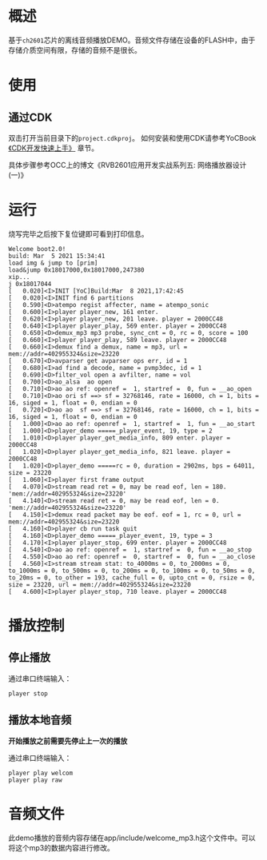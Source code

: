 # 概述

基于`ch2601`芯片的离线音频播放DEMO。音频文件存储在设备的FLASH中，由于存储介质空间有限，存储的音频不是很长。

# 使用

## 通过CDK

双击打开当前目录下的`project.cdkproj`。
如何安装和使用CDK请参考YoCBook [《CDK开发快速上手》](https://yoc.docs.t-head.cn/yocbook/Chapter2-%E5%BF%AB%E9%80%9F%E4%B8%8A%E6%89%8B%E6%8C%87%E5%BC%95/%E4%BD%BF%E7%94%A8CDK%E5%BC%80%E5%8F%91%E5%BF%AB%E9%80%9F%E4%B8%8A%E6%89%8B.html) 章节。

具体步骤参考OCC上的博文《RVB2601应用开发实战系列五: 网络播放器设计(一)》


# 运行

烧写完毕之后按下复位键即可看到打印信息。

```cli
Welcome boot2.0!
build: Mar  5 2021 15:34:41
load img & jump to [prim]
load&jump 0x18017000,0x18017000,247380
xip...
j 0x18017044
[   0.020]<I>INIT [YoC]Build:Mar  8 2021,17:42:45
[   0.020]<I>INIT find 6 partitions
[   0.590]<D>atempo regist affecter, name = atempo_sonic
[   0.600]<I>player player_new, 161 enter.
[   0.620]<I>player player_new, 201 leave. player = 2000CC48
[   0.640]<I>player player_play, 569 enter. player = 2000CC48
[   0.650]<D>demux_mp3 mp3 probe, sync_cnt = 0, rc = 0, score = 100
[   0.660]<I>player player_play, 589 leave. player = 2000CC48
[   0.660]<I>demux find a demux, name = mp3, url = mem://addr=402955324&size=23220
[   0.670]<D>avparser get avparser ops err, id = 1
[   0.680]<I>ad find a decode, name = pvmp3dec, id = 1
[   0.690]<D>filter_vol open a avfilter, name = vol
[   0.700]<D>ao_alsa  ao open
[   0.710]<D>ao ao ref: openref =  1, startref =  0, fun = __ao_open
[   0.710]<D>ao ori sf ==> sf = 32768146, rate = 16000, ch = 1, bits = 16, siged = 1, float = 0, endian = 0
[   0.720]<D>ao ao  sf ==> sf = 32768146, rate = 16000, ch = 1, bits = 16, siged = 1, float = 0, endian = 0
[   1.000]<D>ao ao ref: openref =  1, startref =  1, fun = __ao_start
[   1.000]<D>player_demo =====_player_event, 19, type = 2
[   1.010]<D>player player_get_media_info, 809 enter. player = 2000CC48
[   1.020]<D>player player_get_media_info, 821 leave. player = 2000CC48
[   1.020]<D>player_demo =====rc = 0, duration = 2902ms, bps = 64011, size = 23220
[   1.060]<I>player first frame output
[   4.070]<D>stream read ret = 0, may be read eof, len = 180. 'mem://addr=402955324&size=23220'
[   4.140]<D>stream read ret = 0, may be read eof, len = 0. 'mem://addr=402955324&size=23220'
[   4.150]<I>demux read packet may be eof. eof = 1, rc = 0, url = mem://addr=402955324&size=23220
[   4.160]<D>player cb run task quit
[   4.160]<D>player_demo =====_player_event, 19, type = 3
[   4.170]<I>player player_stop, 699 enter. player = 2000CC48
[   4.540]<D>ao ao ref: openref =  1, startref =  0, fun = __ao_stop
[   4.550]<D>ao ao ref: openref =  0, startref =  0, fun = __ao_close
[   4.560]<I>stream stream stat: to_4000ms = 0, to_2000ms = 0, to_1000ms = 0, to_500ms = 0, to_200ms = 0, to_100ms = 0, to_50ms = 0, to_20ms = 0, to_other = 193, cache_full = 0, upto_cnt = 0, rsize = 0, size = 23220, url = mem://addr=402955324&size=23220
[   4.600]<I>player player_stop, 710 leave. player = 2000CC48
```

# 播放控制

## 停止播放

通过串口终端输入：

```cli
player stop
```

## 播放本地音频

**开始播放之前需要先停止上一次的播放**

通过串口终端输入：

```cli
player play welcom
player play raw
```

# 音频文件

此demo播放的音频内容存储在app/include/welcome_mp3.h这个文件中。可以将这个mp3的数据内容进行修改。

